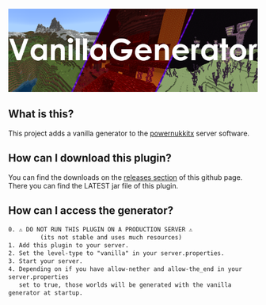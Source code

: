 ![banner](./.github/images/banner.png)

What is this?
------------------------------

This project adds a vanilla generator to the [powernukkitx](https://github.com/PowerNukkitX/PowerNukkitX/) server
software.

How can I download this plugin?
------------------------------

You can find the downloads on the [releases section](https://github.com/KCodeYT/VanillaGenerator/releases) of this
github
page.
There you can find the LATEST jar file of this plugin.

How can I access the generator?
------------------------------

    0. ⚠️ DO NOT RUN THIS PLUGIN ON A PRODUCTION SERVER ⚠️
             (its not stable and uses much resources)
    1. Add this plugin to your server.
    2. Set the level-type to "vanilla" in your server.properties.
    3. Start your server.
    4. Depending on if you have allow-nether and allow-the_end in your server.properties
       set to true, those worlds will be generated with the vanilla generator at startup.